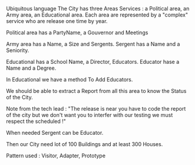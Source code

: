 Ubiquitous language
The City has three Areas Services : a Political area, an Army area, an Educational area.
Each area are represented by a "complex" service who are release one time by year.

Political area has a PartyName, a Gouvernor and Meetings

Army area has a Name, a Size and Sergents. 
    Sergent has a Name and a Seniority.

Educational has a School Name, a Director, Educators.
    Educator hase a Name and a Degree.

In Educational we have a method To Add Educators.

We should be able to extract a Report from all this area to know the Status of the City.

Note from the tech lead : "The release is near you have to code the report of the city but we don't want you to interfer with our testing we must respect the scheduled !"

When needed Sergent can be Educator.

Then our City need lot of 100 Buildings and at least 300 Houses.




Pattern used : Visitor, Adapter, Prototype


